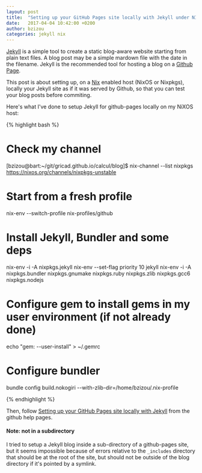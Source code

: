 ```yaml
---
layout: post
title:  "Setting up your GitHub Pages site locally with Jekyll under NIX"
date:   2017-04-04 10:42:00 +0200
author: bzizou
categories: jekyll nix
---
```


[Jekyll][jekyll] is a simple tool to create a static blog-aware website starting from plain text files. A blog post may be a simple mardown file with the date in the filename. Jekyll is the recommended tool for hosting a blog on a [Github Page][github-pages]. 

This post is about setting up, on a [Nix][nix] enabled host (NixOS or Nixpkgs), locally your Jekyll site as if it was served by Github, so that you can test your blog posts before commiting.

Here's what I've done to setup Jekyll for github-pages locally on my NiXOS host:

{% highlight bash %}
 # Check my channel
 [bzizou@bart:~/git/gricad.github.io/calcul/blog]$ nix-channel --list
 nixpkgs https://nixos.org/channels/nixpkgs-unstable

 # Start from a fresh profile
 nix-env --switch-profile nix-profiles/github

 # Install Jekyll, Bundler and some deps
 nix-env -i -A nixpkgs.jekyll
 nix-env --set-flag priority 10 jekyll
 nix-env -i -A nixpkgs.bundler nixpkgs.gnumake nixpkgs.ruby nixpkgs.zlib nixpkgs.gcc6 nixpkgs.nodejs

 # Configure gem to install gems in my user environment (if not already done)
 echo "gem: --user-install" > ~/.gemrc

 # Configure bundler
 bundle config build.nokogiri --with-zlib-dir=/home/bzizou/.nix-profile

{% endhighlight %}

Then, follow [Setting up your GitHub Pages site locally with Jekyll][github-page] from the github help pages.

#### Note: not in a subdirectory
I tried to setup a Jekyll blog inside a sub-directory of a github-pages site, but it seems impossible because of errors relative to the `_includes` directory that should be at the root of the site, but should not be outside of the blog directory if it's pointed by a symlink.

[jekyll]: https://jekyllrb.com/
[github-pages]: https://pages.github.com/
[nix]: https://nixos.org/nix/
[github-page]: https://help.github.com/articles/setting-up-your-github-pages-site-locally-with-jekyll
